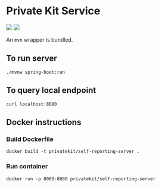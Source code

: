 # Private Kit Service
![](https://github.com/imanzano/private-kit-service/workflows/.github/workflows/build.yml/badge.svg)
![](https://github.com/imanzano/private-kit-service/workflows/.github/workflows/docker.yml/badge.svg)

An `mvn` wrapper is bundled.

## To run server
```
./mvnw spring-boot:run
```

## To query local endpoint
```
curl localhost:8080
```

## Docker instructions

### Build Dockerfile
```
docker build -t privatekit/self-reporting-server .
```

### Run container
```
docker run -p 8080:8080 privatekit/self-reporting-server
```


